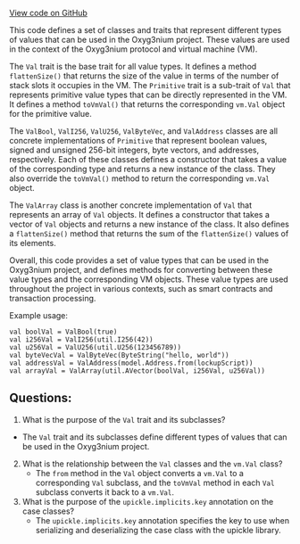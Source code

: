 [View code on GitHub](https://github.com/alephium/alephium/api/src/main/scala/org/alephium/api/model/Val.scala)

This code defines a set of classes and traits that represent different types of values that can be used in the Oxyg3nium project. These values are used in the context of the Oxyg3nium protocol and virtual machine (VM). 

The `Val` trait is the base trait for all value types. It defines a method `flattenSize()` that returns the size of the value in terms of the number of stack slots it occupies in the VM. The `Primitive` trait is a sub-trait of `Val` that represents primitive value types that can be directly represented in the VM. It defines a method `toVmVal()` that returns the corresponding `vm.Val` object for the primitive value. 

The `ValBool`, `ValI256`, `ValU256`, `ValByteVec`, and `ValAddress` classes are all concrete implementations of `Primitive` that represent boolean values, signed and unsigned 256-bit integers, byte vectors, and addresses, respectively. Each of these classes defines a constructor that takes a value of the corresponding type and returns a new instance of the class. They also override the `toVmVal()` method to return the corresponding `vm.Val` object. 

The `ValArray` class is another concrete implementation of `Val` that represents an array of `Val` objects. It defines a constructor that takes a vector of `Val` objects and returns a new instance of the class. It also defines a `flattenSize()` method that returns the sum of the `flattenSize()` values of its elements. 

Overall, this code provides a set of value types that can be used in the Oxyg3nium project, and defines methods for converting between these value types and the corresponding VM objects. These value types are used throughout the project in various contexts, such as smart contracts and transaction processing. 

Example usage:

```
val boolVal = ValBool(true)
val i256Val = ValI256(util.I256(42))
val u256Val = ValU256(util.U256(123456789))
val byteVecVal = ValByteVec(ByteString("hello, world"))
val addressVal = ValAddress(model.Address.from(lockupScript))
val arrayVal = ValArray(util.AVector(boolVal, i256Val, u256Val))
```
## Questions: 
 1. What is the purpose of the `Val` trait and its subclasses?
   - The `Val` trait and its subclasses define different types of values that can be used in the Oxyg3nium project.
2. What is the relationship between the `Val` classes and the `vm.Val` class?
   - The `from` method in the `Val` object converts a `vm.Val` to a corresponding `Val` subclass, and the `toVmVal` method in each `Val` subclass converts it back to a `vm.Val`.
3. What is the purpose of the `upickle.implicits.key` annotation on the case classes?
   - The `upickle.implicits.key` annotation specifies the key to use when serializing and deserializing the case class with the upickle library.